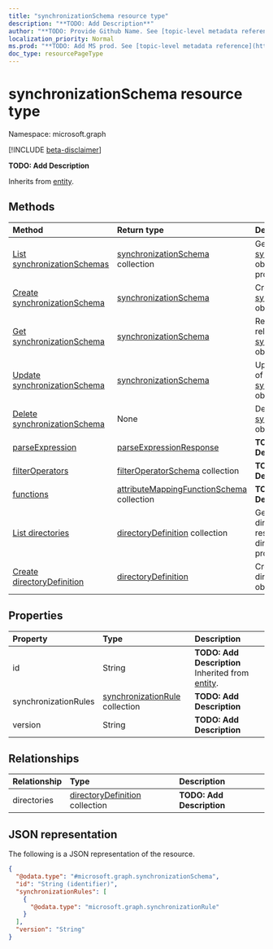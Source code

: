```yaml
---
title: "synchronizationSchema resource type"
description: "**TODO: Add Description**"
author: "**TODO: Provide Github Name. See [topic-level metadata reference](https://msgo.azurewebsites.net/add/document/guidelines/metadata.html#topic-level-metadata)**"
localization_priority: Normal
ms.prod: "**TODO: Add MS prod. See [topic-level metadata reference](https://msgo.azurewebsites.net/add/document/guidelines/metadata.html#topic-level-metadata)**"
doc_type: resourcePageType
---
```


# synchronizationSchema resource type

Namespace: microsoft.graph

[!INCLUDE [beta-disclaimer](../../includes/beta-disclaimer.md)]

**TODO: Add Description**


Inherits from [entity](../resources/entity.md).

## Methods
|Method|Return type|Description|
|:---|:---|:---|
|[List synchronizationSchemas](../api/synchronizationschema-list.md)|[synchronizationSchema](../resources/synchronizationschema.md) collection|Get a list of the [synchronizationSchema](../resources/synchronizationschema.md) objects and their properties.|
|[Create synchronizationSchema](../api/synchronizationschema-create.md)|[synchronizationSchema](../resources/synchronizationschema.md)|Create a new [synchronizationSchema](../resources/synchronizationschema.md) object.|
|[Get synchronizationSchema](../api/synchronizationschema-get.md)|[synchronizationSchema](../resources/synchronizationschema.md)|Read the properties and relationships of a [synchronizationSchema](../resources/synchronizationschema.md) object.|
|[Update synchronizationSchema](../api/synchronizationschema-update.md)|[synchronizationSchema](../resources/synchronizationschema.md)|Update the properties of a [synchronizationSchema](../resources/synchronizationschema.md) object.|
|[Delete synchronizationSchema](../api/synchronizationschema-delete.md)|None|Deletes a [synchronizationSchema](../resources/synchronizationschema.md) object.|
|[parseExpression](../api/synchronizationschema-parseexpression.md)|[parseExpressionResponse](../resources/parseexpressionresponse.md)|**TODO: Add Description**|
|[filterOperators](../api/synchronizationschema-filteroperators.md)|[filterOperatorSchema](../resources/filteroperatorschema.md) collection|**TODO: Add Description**|
|[functions](../api/synchronizationschema-functions.md)|[attributeMappingFunctionSchema](../resources/attributemappingfunctionschema.md) collection|**TODO: Add Description**|
|[List directories](../api/synchronizationschema-list-directories.md)|[directoryDefinition](../resources/directorydefinition.md) collection|Get the directoryDefinition resources from the directories navigation property.|
|[Create directoryDefinition](../api/synchronizationschema-post-directories.md)|[directoryDefinition](../resources/directorydefinition.md)|Create a new directoryDefinition object.|

## Properties
|Property|Type|Description|
|:---|:---|:---|
|id|String|**TODO: Add Description** Inherited from [entity](../resources/entity.md).|
|synchronizationRules|[synchronizationRule](../resources/synchronizationrule.md) collection|**TODO: Add Description**|
|version|String|**TODO: Add Description**|

## Relationships
|Relationship|Type|Description|
|:---|:---|:---|
|directories|[directoryDefinition](../resources/directorydefinition.md) collection|**TODO: Add Description**|

## JSON representation
The following is a JSON representation of the resource.
<!-- {
  "blockType": "resource",
  "keyProperty": "id",
  "@odata.type": "microsoft.graph.synchronizationSchema",
  "baseType": "microsoft.graph.entity",
  "openType": false
}
-->
``` json
{
  "@odata.type": "#microsoft.graph.synchronizationSchema",
  "id": "String (identifier)",
  "synchronizationRules": [
    {
      "@odata.type": "microsoft.graph.synchronizationRule"
    }
  ],
  "version": "String"
}
```

